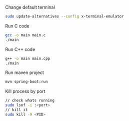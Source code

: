 Change default terminal

```bash
sudo update-alternatives --config x-terminal-emulator
```

Run C code

```bash
gcc -o main main.c
./main
```

Run C++ code

```bash
g++ -o main main.cpp
./main
```

Run maven project

```bash
mvn spring-boot:run
```

Kill process by port

```bash
// check whats running
sudo lsof -i :<port>
// kill it
sudo kill -9 <PID>
```
